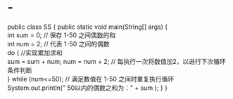 # -
public class SS {
    public static void main(String[] args) {       
		int sum = 0; // 保存 1-50 之间偶数的和        
		int num = 2; // 代表 1-50 之间的偶数        
		do {
			//实现累加求和    
            sum = sum + num;
			num = num + 2; // 每执行一次将数值加2，以进行下次循环条件判断            
		} while (num<=50); // 满足数值在 1-50 之间时重复执行循环       
		System.out.println(" 50以内的偶数之和为：" + sum );
	}
}

